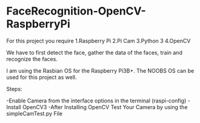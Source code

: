 # FaceRecognition-OpenCV-RaspberryPi

For this project you require
1.Raspberry Pi
2.Pi Cam
3.Python 3
4.OpenCV

We have to first detect the face, gather the data of the faces, train and recognize the faces.

I am using the Rasbian OS for the Raspberry Pi3B+. The NOOBS OS can be used for this project as well.

Steps:

-Enable Camera from the interface options in the terminal (raspi-config)
-Install OpenCV3
-After Installing OpenCV Test Your Camera by using the simpleCamTest.py File
